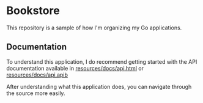 # Bookstore

This repository is a sample of how I'm organizing my Go applications.

## Documentation

To understand this application, I do recommend getting started with the API documentation available in [resources/docs/api.html](resources/docs/api.html) or [resources/docs/api.apib](resources/docs/api.apib)

After understanding what this application does, you can navigate through the source more easily.
